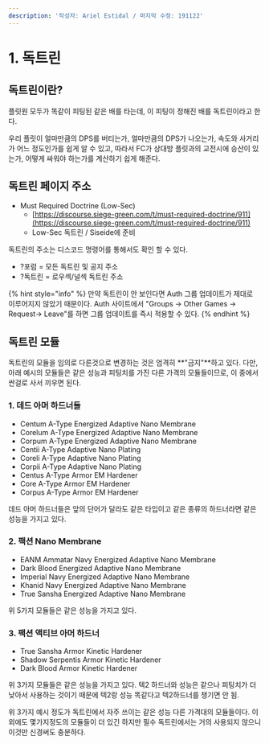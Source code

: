 ```yaml
---
description: '작성자: Ariel Estidal / 마지막 수정: 191122'
---
```


# 1. 독트린

## 독트린이란?

플릿원 모두가 똑같이 피팅된 같은 배를 타는데, 이 피팅이 정해진 배를 독트린이라고 한다. 

우리 플릿이 얼마만큼의 DPS를 버티는가, 얼마만큼의 DPS가 나오는가, 속도와 사거리가 어느 정도인가를 쉽게 알 수 있고, 따라서 FC가 상대방 플릿과의 교전시에 승산이 있는가, 어떻게 싸워야 하는가를 계산하기 쉽게 해준다. 

## 독트린 페이지 주소

* Must Required Doctrine \(Low-Sec\)
  * [https://discourse.siege-green.com/t/must-required-doctrine/911](https://discourse.siege-green.com/t/must-required-doctrine/911)
  * Low-Sec 독트린 / Siseide에 준비

독트린의 주소는 디스코드 명령어를 통해서도 확인 할 수 있다.

* ?포럼 = 모든 독트린 및 공지 주소
* ?독트린 = 로우섹/널섹 독트린 주소

{% hint style="info" %}
만약 독트린이 안 보인다면 Auth 그룹 업데이트가 제대로 이루어지지 않았기 때문이다. Auth 사이트에서 "Groups -&gt; Other Games -&gt; Request-&gt; Leave"를 하면 그룹 업데이트를 즉시 적용할 수 있다.
{% endhint %}

## 독트린 모듈

독트린의 모듈을 임의로 다른것으로 변경하는 것은 엄격히 **"금지"**하고 있다. 다만, 아래 예시의 모듈들은 같은 성능과 피팅치를 가진 다른 가격의 모듈들이므로, 이 중에서 싼걸로 사서 끼우면 된다.

### 1. 데드 아머 하드너들 

* Centum A-Type Energized Adaptive Nano Membrane
* Corelum A-Type Energized Adaptive Nano Membrane
* Corpum A-Type Energized Adaptive Nano Membrane
* Centii A-Type Adaptive Nano Plating
* Coreli A-Type Adaptive Nano Plating
* Corpii A-Type Adaptive Nano Plating 
* Centus A-Type Armor EM Hardener
* Core A-Type Armor EM Hardener
* Corpus A-Type Armor EM Hardener 

데드 아머 하드너들은 앞의 단어가 달라도 같은 타입이고 같은 종류의 하드너라면 같은 성능을 가지고 있다. 

### 2. 팩션 Nano Membrane

* EANM Ammatar Navy Energized Adaptive Nano Membrane
* Dark Blood Energized Adaptive Nano Membrane
* Imperial Navy Energized Adaptive Nano Membrane
* Khanid Navy Energized Adaptive Nano Membrane
* True Sansha Energized Adaptive Nano Membrane 

위 5가지 모듈들은 같은 성능을 가지고 있다. 

### 3. 팩션 액티브 아머 하드너 

* True Sansha Armor Kinetic Hardener
* Shadow Serpentis Armor Kinetic Hardener
* Dark Blood Armor Kinetic Hardener

위 3가지 모듈들은 같은 성능을 가지고 있다. 텍2 하드너와 성능은 같으나 피팅치가 더 낮아서 사용하는 것이기 때문에 텍2랑 성능 똑같다고 텍2하드너를 챙기면 안 됨. 

위 3가지 예시 정도가 독트린에서 자주 쓰이는 같은 성능 다른 가격대의 모듈들이다. 이 외에도 몇가지정도의 모듈들이 더 있긴 하지만 필수 독트린에서는 거의 사용되지 않으니 이것만 신경써도 충분하다.

